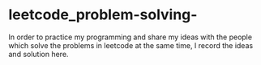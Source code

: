 # leetcode_problem-solving-
In order to practice my programming and share my ideas  with the people which solve the problems in leetcode at the same time, I  record the ideas and solution here.
